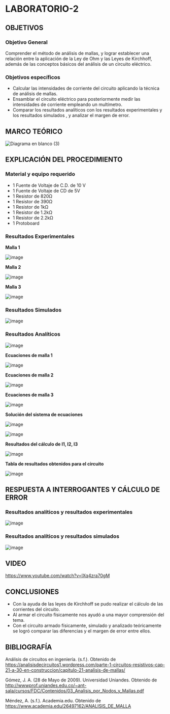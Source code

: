 # LABORATORIO-2

## OBJETIVOS

### Objetivo General

Comprender  el método de análisis de mallas, y  lograr establecer una relación entre la aplicación de la Ley de Ohm y las Leyes de Kirchhoff, además de las conceptos básicos del análisis de un circuito eléctrico.

### Objetivos específicos

- Calcular las intensidades de corriente del circuito aplicando la técnica de análisis de mallas.
- Ensamblar el circuito eléctrico para posteriormente medir las intensidades de corriente empleando un multímetro.
- Comparar los resultados analíticos con los resultados experimentales y los resultados simulados , y analizar el margen de error.

## MARCO TEÓRICO

![Diagrama en blanco (3)](https://user-images.githubusercontent.com/105606339/171097219-8d54127d-99f7-47be-b5bd-55b5c58cd619.png)

## EXPLICACIÓN DEL PROCEDIMIENTO

### Material y equipo requerido

- 1 Fuente de Voltaje de C.D. de 10 V
- 1 Fuente de Voltaje de CD de 5V
- 1 Resistor de 820Ω
- 1 Resistor de 390Ω
- 1 Resistor de 1kΩ
- 1 Resistor de 1.2kΩ
- 1 Resistor de 2.2kΩ
- 1  Protoboard

### Resultados Experimentales

**Malla 1**

![image](https://user-images.githubusercontent.com/105606339/171786929-1d714426-92cb-43ae-b18c-aaea3f9cd70a.png)

**Malla 2**

![image](https://user-images.githubusercontent.com/105606339/171786992-373f5fbe-4357-42d5-8153-ecd34f987798.png)

**Malla 3**

![image](https://user-images.githubusercontent.com/105606339/171787020-5a9511a1-eafe-4f14-a332-a25f5b2815c6.png)


### Resultados Simulados

![image](https://user-images.githubusercontent.com/105606339/171780016-c20d1fa9-2f27-4a31-b729-5ffb0497bd9a.png)

### Resultados Analíticos

![image](https://user-images.githubusercontent.com/105606339/171789734-70690449-2728-4868-82f7-e7ab808bc77b.png)

**Ecuaciones de malla 1**

![image](https://user-images.githubusercontent.com/105606339/171789819-e2da66e2-5b9c-4bfc-915b-7c069e7fdb07.png)

**Ecuaciones de malla 2**

![image](https://user-images.githubusercontent.com/105606339/171915502-e605434c-c009-4cb9-894c-1bed0d6a330b.png)


**Ecuaciones de malla 3**

![image](https://user-images.githubusercontent.com/105606339/171915543-973e9ae7-2df9-4e7c-8be6-7f3f00cd5bf3.png)

**Solución del sistema de ecuaciones**

![image](https://user-images.githubusercontent.com/105606339/171791618-24245490-e16c-42bf-bfc5-bc61b779ba86.png)

![image](https://user-images.githubusercontent.com/105606339/171791653-419f89b9-9684-42b9-b8b2-d57b2b2c6acb.png)

**Resultados del cálculo de I1, I2, I3**

![image](https://user-images.githubusercontent.com/105606339/171789992-dea1d9dc-edec-40c3-ac49-b1ecc7a15d0b.png)

**Tabla de resultados obtenidos para el circuito**

![image](https://user-images.githubusercontent.com/105606339/171793442-1d407e7e-b77a-48ec-bdce-c98f0c807a62.png)


## RESPUESTA A INTERROGANTES Y CÁLCULO DE ERROR

### Resultados analíticos y resultados experimentales

![image](https://user-images.githubusercontent.com/105606339/171792930-86a69b43-e6a3-4bf1-abb0-25e8a387fdbd.png)

### Resultados analíticos y resultados simulados

![image](https://user-images.githubusercontent.com/105606339/171792767-bdcab312-29b1-4194-a5e9-5cf50cf022b7.png)


## VIDEO

https://www.youtube.com/watch?v=lXq4zra70gM

## CONCLUSIONES

- Con la ayuda de las leyes de Kirchhoff se pudo realizar el cálculo de las corrientes del circuito.
- Al armar el circuito físicamente nos ayudó a una mayor comprensión del tema.
- Con el circuito armado físicamente, simulado y analizado teóricamente se logró comparar las diferencias y el margen de error entre ellos.

## BIBLIOGRAFÍA 

Análisis de circuitos en ingeniería. (s.f.). Obtenido de https://analisisdecircuitos1.wordpress.com/parte-1-circuitos-resistivos-cap-21-a-30-en-construccion/capitulo-21-analisis-de-mallas/

Gómez, J. A. (28 de Mayo de 2009). Universidad Uniandes. Obtenido de http://wwwprof.uniandes.edu.co/~ant-sala/cursos/FDC/Contenidos/03_Analisis_por_Nodos_y_Mallas.pdf

Méndez, A. (s.f.). Academia.edu. Obtenido de https://www.academia.edu/26497162/ANALISIS_DE_MALLA



